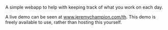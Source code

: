 A simple webapp to help with keeping track of what you work on each day.

A live demo can be seen at www.jeremychampion.com/th. This demo is freely available to use,
rather than hosting this yourself.